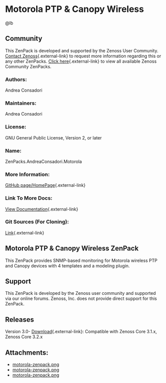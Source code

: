 # Motorola PTP & Canopy Wireless

@lb[](img/zenpack-motorola-zenpack.png)

## Community

This ZenPack is developed and supported by the Zenoss User Community.
[Contact Zenoss](https://tryit.zenoss.com/zenpack-contact/){.external-link} to
request more information regarding this or any other ZenPacks. [Click here](https://zenoss.com/product/zenpacks?f%5B0%5D=im_field_zenpack_category:1021){.external-link} to
view all available Zenoss Community ZenPacks.

### Authors:

Andrea Consadori

### Maintainers:

Andrea Consadori

### License:

GNU General Public License, Version 2, or later

### Name:

ZenPacks.AndreaConsadori.Motorola

### More Information:

[GitHub page/HomePage](http://community.zenoss.org/docs/DOC-8522){.external-link}

### Link To More Docs:

[View Documentation](http://community.zenoss.org/docs/DOC-8522){.external-link}

### Git Sources (For Cloning):

[Link](https://github.com/zenoss/ZenPacks.AndreaConsadori.Motorola.git){.external-link}

## Motorola PTP & Canopy Wireless ZenPack

This ZenPack provides SNMP-based monitoring for Motorola wireless PTP
and Canopy devices with 4 templates and a modeling plugin.

## Support

This ZenPack is developed by the Zenoss user community and supported via
our online forums. Zenoss, Inc. does not provide direct support for this
ZenPack.

## Releases

Version 3.0- [Download](https://storage.googleapis.com/zenpacks/ZenPacks.AndreaConsadori.Motorola/3.0/ZenPacks.AndreaConsadori.Motorola-3.0.egg){.external-link}:   Compatible with Zenoss Core 3.1.x, Zenoss Core 3.2.x

## Attachments:

-   [motorola-zenpack.png](img/zenpack-motorola-zenpack.png)
-   [motorola-zenpack.png](img/zenpack-motorola-zenpack.png)
-   [motorola-zenpack.png](img/zenpack-motorola-zenpack.png)

